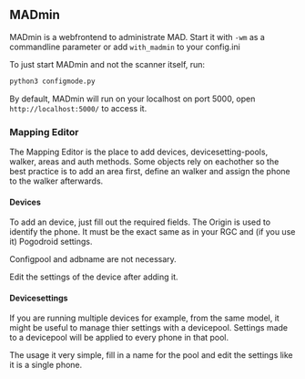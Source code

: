 ## MADmin
MADmin is a webfrontend to administrate MAD. Start it with `-wm` as a commandline parameter or add `with_madmin` to your config.ini

To just start MADmin and not the scanner itself, run:
```bash
python3 configmode.py
```
By default, MADmin will run on your localhost on port 5000, open `http://localhost:5000/` to access it.

### Mapping Editor
The Mapping Editor is the place to add devices, devicesetting-pools, walker, areas and auth methods. Some objects rely on eachother so the best practice is to add an area first, define an walker and assign the phone to the walker afterwards.

#### Devices
To add an device, just fill out the required fields. The Origin is used to identify the phone. It must be the exact same as in your RGC and (if you use it) Pogodroid settings.

Configpool and adbname are not necessary. 

Edit the settings of the device after adding it.

#### Devicesettings
If you are running multiple devices for example, from the same model, it might be useful to manage thier settings with a devicepool. Settings made to a devicepool will be applied to every phone in that pool.

The usage it very simple, fill in a name for the pool and edit the settings like it is a single phone.
